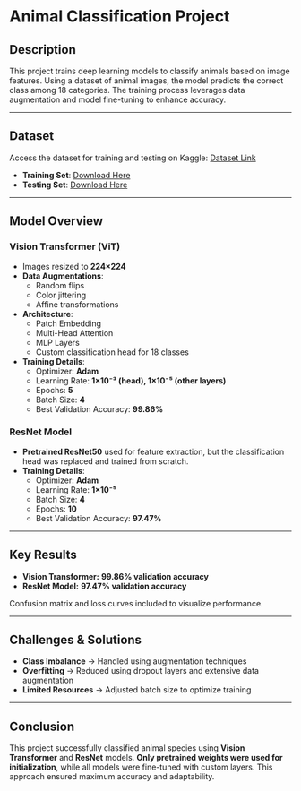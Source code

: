 # Animal Classification Project

## Description  
This project trains deep learning models to classify animals based on image features. Using a dataset of animal images, the model predicts the correct class among 18 categories. The training process leverages data augmentation and model fine-tuning to enhance accuracy.  

---

## Dataset  
Access the dataset for training and testing on Kaggle: [Dataset Link](https://www.kaggle.com/competitions/animal-kingdom-classification/overview)  

- **Training Set**: [Download Here](https://drive.google.com/file/d/1Z8H7gYduXvLFmomW540OuWyJEuonwLGu/view?usp=sharing)  
- **Testing Set**: [Download Here](https://drive.google.com/file/d/1_3uRs3dQmQlyVKOBiEyYiAWLxh9P8If3/view?usp=sharing)  

---

## Model Overview  

### Vision Transformer (ViT)  
- Images resized to **224×224**  
- **Data Augmentations**:  
  - Random flips  
  - Color jittering  
  - Affine transformations  
- **Architecture**:  
  - Patch Embedding  
  - Multi-Head Attention  
  - MLP Layers  
  - Custom classification head for 18 classes  
- **Training Details**:  
  - Optimizer: **Adam**  
  - Learning Rate: **1×10⁻³ (head), 1×10⁻⁵ (other layers)**  
  - Epochs: **5**  
  - Batch Size: **4**  
  - Best Validation Accuracy: **99.86%**  

### ResNet Model  
- **Pretrained ResNet50** used for feature extraction, but the classification head was replaced and trained from scratch.  
- **Training Details**:  
  - Optimizer: **Adam**  
  - Learning Rate: **1×10⁻⁵**  
  - Batch Size: **4**  
  - Epochs: **10**  
  - Best Validation Accuracy: **97.47%**  

---

## Key Results  
- **Vision Transformer:** **99.86% validation accuracy**  
- **ResNet Model:** **97.47% validation accuracy**  

Confusion matrix and loss curves included to visualize performance.  

---

## Challenges & Solutions  
- **Class Imbalance** → Handled using augmentation techniques  
- **Overfitting** → Reduced using dropout layers and extensive data augmentation  
- **Limited Resources** → Adjusted batch size to optimize training  

---

## Conclusion  
This project successfully classified animal species using **Vision Transformer** and **ResNet** models. **Only pretrained weights were used for initialization**, while all models were fine-tuned with custom layers. This approach ensured maximum accuracy and adaptability.  

